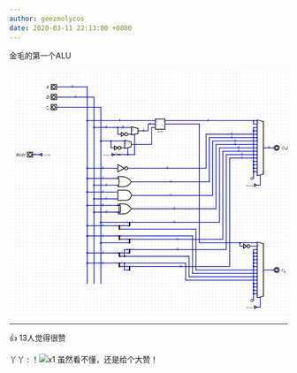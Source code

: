 ```yaml
---
author: geezmolycos
date: 2020-03-11 22:13:00 +0800
---
```


金毛的第一个ALU

![](/assets/images/qq-zone/2020-03-11-alu.png)

---
👍 13人觉得很赞

丫丫 : ！![](https://qzonestyle.gtimg.cn/qzone/em/e179.gif)x1 虽然看不懂，还是给个大赞！
